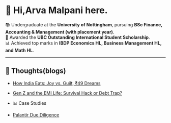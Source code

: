 # 👋 Hi,Arva Malpani here.

📚 Undergraduate at the **University of Nottingham**, pursuing **BSc Finance, Accounting & Management (with placement year)**.  
🏅 Awarded the **UBC Outstanding International Student Scholarship**.  
📊 Achieved top marks in **IBDP Economics HL, Business Management HL, and Math HL**.  

---
## 📖 Thoughts(blogs)
- [How India Eats: Joy vs. Guilt, ₹49 Dreams](blogs/how-india-eats.md)
-  [Gen Z and the EMI Life: Survival Hack or Debt Trap?](blogs/genz-emi-life.md)

- 📊 Case Studies
- [Palantir Due Diligence](case-studies/palantir-due-diligence.md)







